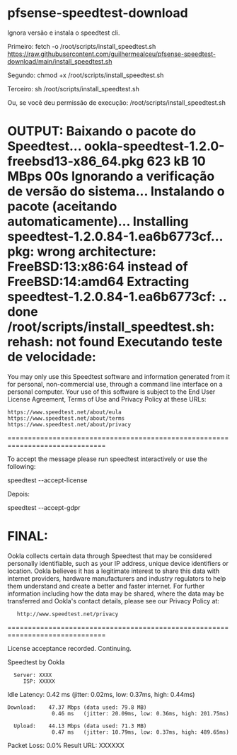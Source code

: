 # pfsense-speedtest-download
Ignora versão e instala o speedtest cli.

Primeiro:
fetch -o /root/scripts/install_speedtest.sh https://raw.githubusercontent.com/guilhermealceu/pfsense-speedtest-download/main/install_speedtest.sh

Segundo:
chmod +x /root/scripts/install_speedtest.sh

Terceiro:
sh /root/scripts/install_speedtest.sh

Ou, se você deu permissão de execução:
/root/scripts/install_speedtest.sh

OUTPUT:
Baixando o pacote do Speedtest...
ookla-speedtest-1.2.0-freebsd13-x86_64.pkg             623 kB   10 MBps    00s
Ignorando a verificação de versão do sistema...
Instalando o pacote (aceitando automaticamente)...
Installing speedtest-1.2.0.84-1.ea6b6773cf...
pkg: wrong architecture: FreeBSD:13:x86:64 instead of FreeBSD:14:amd64
Extracting speedtest-1.2.0.84-1.ea6b6773cf: .. done
/root/scripts/install_speedtest.sh: rehash: not found
Executando teste de velocidade:
==============================================================================

You may only use this Speedtest software and information generated
from it for personal, non-commercial use, through a command line
interface on a personal computer. Your use of this software is subject
to the End User License Agreement, Terms of Use and Privacy Policy at
these URLs:

	https://www.speedtest.net/about/eula
	https://www.speedtest.net/about/terms
	https://www.speedtest.net/about/privacy

==============================================================================

To accept the message please run speedtest interactively or use the following:

speedtest --accept-license

Depois:

speedtest --accept-gdpr



FINAL:
==============================================================================

Ookla collects certain data through Speedtest that may be considered
personally identifiable, such as your IP address, unique device
identifiers or location. Ookla believes it has a legitimate interest
to share this data with internet providers, hardware manufacturers and
industry regulators to help them understand and create a better and
faster internet. For further information including how the data may be
shared, where the data may be transferred and Ookla's contact details,
please see our Privacy Policy at:

       http://www.speedtest.net/privacy

==============================================================================

License acceptance recorded. Continuing.


   Speedtest by Ookla

      Server: XXXX
         ISP: XXXXX
Idle Latency:     0.42 ms   (jitter: 0.02ms, low: 0.37ms, high: 0.44ms)

    Download:    47.37 Mbps (data used: 79.8 MB)
                  0.46 ms   (jitter: 20.09ms, low: 0.36ms, high: 201.75ms)

      Upload:    44.13 Mbps (data used: 71.3 MB)
                  0.47 ms   (jitter: 10.79ms, low: 0.37ms, high: 489.65ms)
 Packet Loss:     0.0%
  Result URL: XXXXXX
